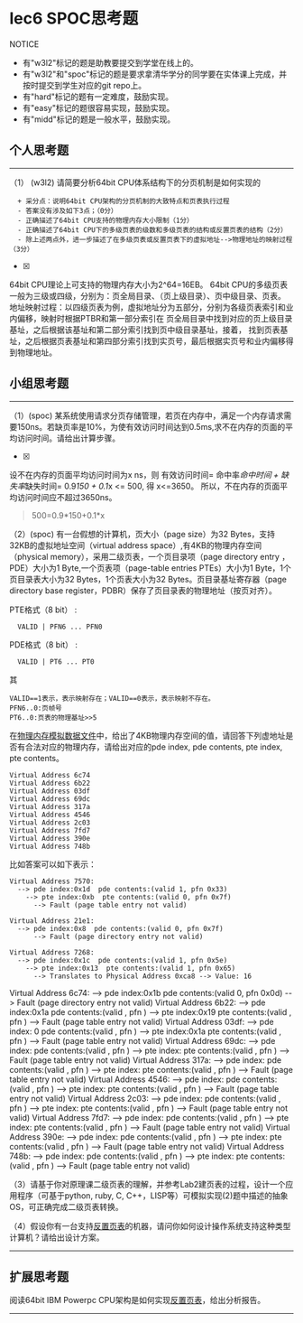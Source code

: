# lec6 SPOC思考题


NOTICE
- 有"w3l2"标记的题是助教要提交到学堂在线上的。
- 有"w3l2"和"spoc"标记的题是要求拿清华学分的同学要在实体课上完成，并按时提交到学生对应的git repo上。
- 有"hard"标记的题有一定难度，鼓励实现。
- 有"easy"标记的题很容易实现，鼓励实现。
- 有"midd"标记的题是一般水平，鼓励实现。


## 个人思考题
---

（1） (w3l2) 请简要分析64bit CPU体系结构下的分页机制是如何实现的
```
  + 采分点：说明64bit CPU架构的分页机制的大致特点和页表执行过程
  - 答案没有涉及如下3点；（0分）
  - 正确描述了64bit CPU支持的物理内存大小限制（1分）
  - 正确描述了64bit CPU下的多级页表的级数和多级页表的结构或反置页表的结构（2分）
  - 除上述两点外，进一步描述了在多级页表或反置页表下的虚拟地址-->物理地址的映射过程（3分）
 ```
- [x]  
64bit CPU理论上可支持的物理内存大小为2^64=16EB。
64bit CPU的多级页表一般为三级或四级，分别为：页全局目录、（页上级目录）、页中级目录、页表。
地址映射过程：以四级页表为例，虚拟地址分为五部分，分别为各级页表索引和业内偏移，映射时根据PTBR和第一部分索引在
页全局目录中找到对应的页上级目录基址，之后根据该基址和第二部分索引找到页中级目录基址，接着，
找到页表基址，之后根据页表基址和第四部分索引找到实页号，最后根据实页号和业内偏移得到物理地址。
>  

## 小组思考题
---

（1）(spoc) 某系统使用请求分页存储管理，若页在内存中，满足一个内存请求需要150ns。若缺页率是10%，为使有效访问时间达到0.5ms,求不在内存的页面的平均访问时间。请给出计算步骤。 

- [x]  
设不在内存的页面平均访问时间为x ns，则
有效访问时间= 命中率*命中时间 + 缺失率*缺失时间= 0.9*150 + 0.1*x <= 500,
得 x<=3650。
所以，不在内存的页面平均访问时间应不超过3650ns。
> 500=0.9\*150+0.1\*x

（2）(spoc) 有一台假想的计算机，页大小（page size）为32 Bytes，支持32KB的虚拟地址空间（virtual address space）,有4KB的物理内存空间（physical memory），采用二级页表，一个页目录项（page directory entry ，PDE）大小为1 Byte,一个页表项（page-table entries
PTEs）大小为1 Byte，1个页目录表大小为32 Bytes，1个页表大小为32 Bytes。页目录基址寄存器（page directory base register，PDBR）保存了页目录表的物理地址（按页对齐）。

PTE格式（8 bit） :
```
  VALID | PFN6 ... PFN0
```
PDE格式（8 bit） :
```
  VALID | PT6 ... PT0
```
其
```
VALID==1表示，表示映射存在；VALID==0表示，表示映射不存在。
PFN6..0:页帧号
PT6..0:页表的物理基址>>5
```
在[物理内存模拟数据文件](./03-2-spoc-testdata.md)中，给出了4KB物理内存空间的值，请回答下列虚地址是否有合法对应的物理内存，请给出对应的pde index, pde contents, pte index, pte contents。
```
Virtual Address 6c74
Virtual Address 6b22
Virtual Address 03df
Virtual Address 69dc
Virtual Address 317a
Virtual Address 4546
Virtual Address 2c03
Virtual Address 7fd7
Virtual Address 390e
Virtual Address 748b
```

比如答案可以如下表示：
```
Virtual Address 7570:
  --> pde index:0x1d  pde contents:(valid 1, pfn 0x33)
    --> pte index:0xb  pte contents:(valid 0, pfn 0x7f)
      --> Fault (page table entry not valid)
      
Virtual Address 21e1:
  --> pde index:0x8  pde contents:(valid 0, pfn 0x7f)
      --> Fault (page directory entry not valid)

Virtual Address 7268:
  --> pde index:0x1c  pde contents:(valid 1, pfn 0x5e)
    --> pte index:0x13  pte contents:(valid 1, pfn 0x65)
      --> Translates to Physical Address 0xca8 --> Value: 16
```
Virtual Address 6c74:
  --> pde index:0x1b  pde contents:(valid 0, pfn 0x0d)
      --> Fault (page directory entry not valid)
Virtual Address 6b22:
  --> pde index:0x1a  pde contents:(valid , pfn )
    --> pte index:0x19  pte contents:(valid , pfn )
      --> Fault (page table entry not valid)
Virtual Address 03df:
  --> pde index: 0 pde contents:(valid , pfn )
    --> pte index:0x1a  pte contents:(valid , pfn )
      --> Fault (page table entry not valid)
Virtual Address 69dc:
  --> pde index:  pde contents:(valid , pfn )
    --> pte index:  pte contents:(valid , pfn )
      --> Fault (page table entry not valid)
Virtual Address 317a:
  --> pde index:  pde contents:(valid , pfn )
    --> pte index:  pte contents:(valid , pfn )
      --> Fault (page table entry not valid)
Virtual Address 4546:
  --> pde index:  pde contents:(valid , pfn )
    --> pte index:  pte contents:(valid , pfn )
      --> Fault (page table entry not valid)
Virtual Address 2c03:
  --> pde index:  pde contents:(valid , pfn )
    --> pte index:  pte contents:(valid , pfn )
      --> Fault (page table entry not valid)
Virtual Address 7fd7:
  --> pde index:  pde contents:(valid , pfn )
    --> pte index:  pte contents:(valid , pfn )
      --> Fault (page table entry not valid)
Virtual Address 390e:
  --> pde index:  pde contents:(valid , pfn )
    --> pte index:  pte contents:(valid , pfn )
      --> Fault (page table entry not valid)
Virtual Address 748b:
  --> pde index:  pde contents:(valid , pfn )
    --> pte index:  pte contents:(valid , pfn )
      --> Fault (page table entry not valid)


（3）请基于你对原理课二级页表的理解，并参考Lab2建页表的过程，设计一个应用程序（可基于python, ruby, C, C++，LISP等）可模拟实现(2)题中描述的抽象OS，可正确完成二级页表转换。


（4）假设你有一台支持[反置页表](http://en.wikipedia.org/wiki/Page_table#Inverted_page_table)的机器，请问你如何设计操作系统支持这种类型计算机？请给出设计方案。


--- 

## 扩展思考题

阅读64bit IBM Powerpc CPU架构是如何实现[反置页表](http://en.wikipedia.org/wiki/Page_table#Inverted_page_table)，给出分析报告。

--- 
